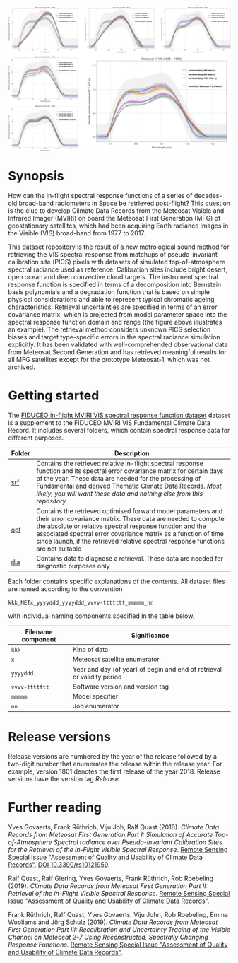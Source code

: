 <img alt="METEOSAT MVIRI spectral response functions"
        src="https://github.com/FIDUCEO/FCDR_MVIRISRF/blob/master/graphicalabstract.png"
        style="display:block; margin:auto"
        title="METEOSAT MVIRI spectral response functions"> 
        
# Synopsis

How can the in-flight spectral response functions of a series of decades-old broad-band radiometers in Space be retrieved post-flight? This question is the clue to develop Climate Data Records from the Meteosat Visible and Infrared Imager (MVIRI) on board the Meteosat First Generation (MFG) of geostationary satellites, which had been acquiring Earth radiance images in the Visible (VIS) broad-band from 1977 to 2017.

This dataset repository is the result of a new metrological sound method for retrieving the VIS spectral response from matchups of pseudo-invariant calibration site (PICS) pixels with datasets of simulated top-of-atmosphere spectral radiance used as reference. Calibration sites include bright desert, open ocean and deep convective cloud targets. The instrument spectral response function is specified in terms of a decomposition into Bernstein basis polynomials and a degradation function that is based on simple physical considerations and able to represent typical chromatic ageing characteristics. Retrieval uncertainties are specified in terms of an error covariance matrix, which is projected from model parameter space into the spectral response function domain and range (the figure above illustrates an example). The retrieval method considers unknown PICS selection biases and target type-specific errors in the spectral radiance simulation explicitly. It has been validated with well-comprehended observational data from Meteosat Second Generation and has retrieved meaningful results for all MFG satellites except for the prototype Meteosat-1, which was not archived.


# Getting started

The [FIDUCEO in-flight MVIRI VIS spectral response function dataset](https://github.com/FIDUCEO/FCDR_MVIRISRF) dataset is a supplement to the FIDUCEO MVIRI VIS Fundamental Climate Data Record. It includes several folders, which contain spectral response data for different purposes.

| Folder | Description |
|--------|-------------|
| [srf](https://github.com/FIDUCEO/FCDR_MVIRISRF/tree/master/srf) | Contains the retrieved relative in-flight spectral response function and its spectral error covariance matrix for certain days of the year. These data are needed for the processing of Fundamental and derived Thematic Climate Data Records. *Most likely, you will want these data and nothing else from this repository* |
| [opt](https://github.com/FIDUCEO/FCDR_MVIRISRF/tree/master/opt) | Contains the retrieved optimised forward model parameters and their error covariance matrix. These data are needed to compute the absolute or relative spectral response function and the associated spectral error covariance matrix as a function of time since launch, if the retrieved relative spectral response functions are not suitable |
| [dia](https://github.com/FIDUCEO/FCDR_MVIRISRF/tree/master/dia) | Contains data to diagnose a retrieval. These data are needed for diagnostic purposes only |

Each folder contains specific explanations of the contents. All dataset files are named according to the convention

    kkk_METx_yyyyddd_yyyyddd_vvvv-ttttttt_mmmmm_nn

with individual naming components specified in the table below.  

| **Filename component** | **Significance**                 |
|------------------------|----------------------------------|
| `kkk`                  | Kind of data                     |
| `x`                    | Meteosat satellite enumerator    |
| `yyyyddd`              | Year and day (of year) of begin and end of retrieval or validity period |
| `vvvv-ttttttt`         | Software version and version tag |
| `mmmmm`                | Model specifier                  |
| `nn`                   | Job enumerator                   |


# Release versions

Release versions are numbered by the year of the release followed by a two-digit number that enumerates the release within the release year. For example, version 1801 denotes the first release of the year 2018. Release versions have the version tag *Release*.


# Further reading

Yves Govaerts, Frank Rüthrich, Viju Joh, Ralf Quast (2018).
*Climate Data Records from Meteosat First Generation Part I: Simulation of Accurate Top-of-Atmosphere Spectral radiance over Pseudo-Invariant Calibration Sites for the Retrieval of the In-Flight Visible Spectral Response*.
[Remote Sensing Special Issue "Assessment of Quality and Usability of Climate Data Records"](https://www.mdpi.com/journal/remotesensing/special_issues/assessment_cdr).
[DOI 10.3390/rs10121959](https://doi.org/10.3390/rs10121959).

Ralf Quast, Ralf Giering, Yves Govaerts, Frank Rüthrich, Rob Roebeling (2019).
*Climate Data Records from Meteosat First Generation Part II: Retrieval of the in-Flight Visible Spectral Response*.
[Remote Sensing Special Issue "Assessment of Quality and Usability of Climate Data Records"](https://www.mdpi.com/journal/remotesensing/special_issues/assessment_cdr).

Frank Rüthrich, Ralf Quast, Yves Govaerts, Viju John, Rob Roebeling, Emma Wooliams and Jörg Schulz (2019).
*Climate Data Records from Meteosat First Generation Part III: Recalibration and Uncertainty Tracing of the Visible Channel on Meteosat 2-7 Using Reconstructed, Spectrally Changing Response Functions*.
[Remote Sensing Special Issue "Assessment of Quality and Usability of Climate Data Records"](https://www.mdpi.com/journal/remotesensing/special_issues/assessment_cdr).
